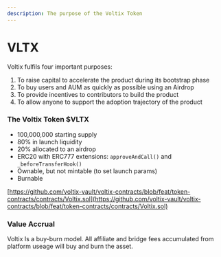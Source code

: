 ```yaml
---
description: The purpose of the Voltix Token
---
```


# VLTX

Voltix fulfils four important purposes:

1. To raise capital to accelerate the product during its bootstrap phase
2. To buy users and AUM as quickly as possible using an Airdrop
3. To provide incentives to contributors to build the product
4. To allow anyone to support the adoption trajectory of the product

### The Voltix Token $VLTX

* 100,000,000 starting supply
* 80% in launch liquidity
* 20% allocated to an airdrop
* ERC20 with ERC777 extensions: `approveAndCall()` and `_beforeTransferHook()`
* Ownable, but not mintable (to set launch params)
* Burnable

[https://github.com/voltix-vault/voltix-contracts/blob/feat/token-contracts/contracts/Voltix.sol](https://github.com/voltix-vault/voltix-contracts/blob/feat/token-contracts/contracts/Voltix.sol)

### Value Accrual

Voltix Is a buy-burn model. All affiliate and bridge fees accumulated from platform useage will buy and burn the asset.&#x20;


